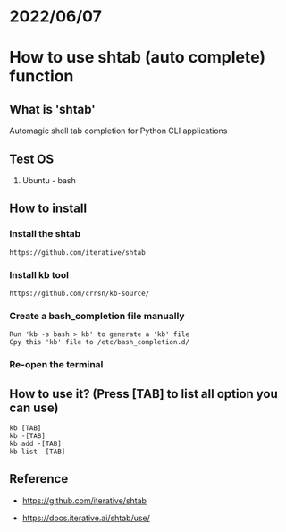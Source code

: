 # 2022/06/07
# How to use shtab (auto complete) function

## What is 'shtab'

Automagic shell tab completion for Python CLI applications

## Test OS

1. Ubuntu - bash

## How to install 

### Install the shtab

	https://github.com/iterative/shtab

### Install kb tool

	https://github.com/crrsn/kb-source/

### Create a bash_completion file manually

	Run 'kb -s bash > kb' to generate a 'kb' file 
	Cpy this 'kb' file to /etc/bash_completion.d/

### Re-open the terminal

## How to use it? (Press [TAB] to list all option you can use)

    kb [TAB]
    kb -[TAB]
    kb add -[TAB]
    kb list -[TAB]

## Reference

- https://github.com/iterative/shtab

- https://docs.iterative.ai/shtab/use/
